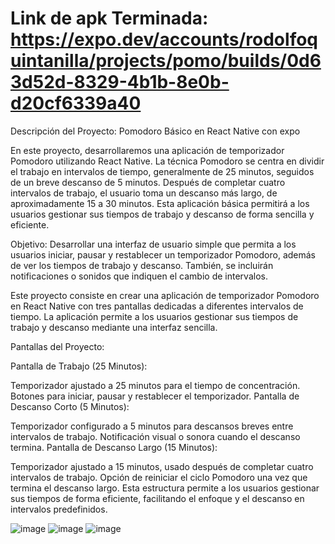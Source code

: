 # Link de apk Terminada: https://expo.dev/accounts/rodolfoquintanilla/projects/pomo/builds/0d63d52d-8329-4b1b-8e0b-d20cf6339a40

Descripción del Proyecto: Pomodoro Básico en React Native con expo

En este proyecto, desarrollaremos una aplicación de temporizador Pomodoro utilizando React Native. La técnica Pomodoro se centra en dividir el trabajo en intervalos de tiempo, generalmente de 25 minutos, seguidos de un breve descanso de 5 minutos. Después de completar cuatro intervalos de trabajo, el usuario toma un descanso más largo, de aproximadamente 15 a 30 minutos. Esta aplicación básica permitirá a los usuarios gestionar sus tiempos de trabajo y descanso de forma sencilla y eficiente.

Objetivo: Desarrollar una interfaz de usuario simple que permita a los usuarios iniciar, pausar y restablecer un temporizador Pomodoro, además de ver los tiempos de trabajo y descanso. También, se incluirán notificaciones o sonidos que indiquen el cambio de intervalos.

Este proyecto consiste en crear una aplicación de temporizador Pomodoro en React Native con tres pantallas dedicadas a diferentes intervalos de tiempo. La aplicación permite a los usuarios gestionar sus tiempos de trabajo y descanso mediante una interfaz sencilla.

Pantallas del Proyecto:

Pantalla de Trabajo (25 Minutos):

Temporizador ajustado a 25 minutos para el tiempo de concentración.
Botones para iniciar, pausar y restablecer el temporizador.
Pantalla de Descanso Corto (5 Minutos):

Temporizador configurado a 5 minutos para descansos breves entre intervalos de trabajo.
Notificación visual o sonora cuando el descanso termina.
Pantalla de Descanso Largo (15 Minutos):

Temporizador ajustado a 15 minutos, usado después de completar cuatro intervalos de trabajo.
Opción de reiniciar el ciclo Pomodoro una vez que termina el descanso largo.
Esta estructura permite a los usuarios gestionar sus tiempos de forma eficiente, facilitando el enfoque y el descanso en intervalos predefinidos.


![image](https://github.com/user-attachments/assets/52c2886d-38fe-4abe-bc4e-65039d5f3193)
![image](https://github.com/user-attachments/assets/c413fe3c-edb7-44c3-98f2-6fd1f0e53fab)
![image](https://github.com/user-attachments/assets/8c25ae3f-f291-4c21-b280-25c20655542f)


